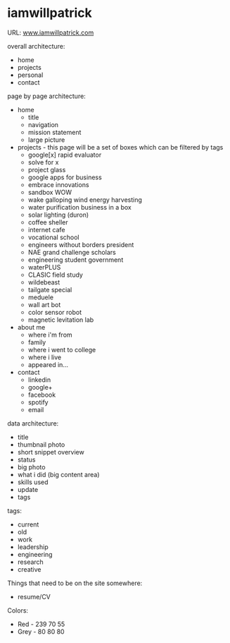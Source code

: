 iamwillpatrick
==============

URL: www.iamwillpatrick.com



overall architecture: 
- home
- projects
- personal
- contact

page by page architecture:

- home
  - title
  - navigation	
  - mission statement 
  - large picture
- projects - this page will be a set of boxes which can be filtered by tags
  - google[x] rapid evaluator
  - solve for x
  - project glass
  - google apps for business
  - embrace innovations
  - sandbox WOW
  - wake galloping wind energy harvesting
  - water purification business in a box
  - solar lighting (duron)
  - coffee sheller
  - internet cafe
  - vocational school
  - engineers without borders president
  - NAE grand challenge scholars
  - engineering student government
  - waterPLUS
  - CLASIC field study
  - wildebeast
  - tailgate special
  - meduele
  - wall art bot
  - color sensor robot
  - magnetic levitation lab
- about me
  - where i'm from
  - family
  - where i went to college
  - where i live
  - appeared in...
- contact
  - linkedin
  - google+ 
  - facebook 
  - spotify
  - email 

data architecture: 
- title
- thumbnail photo 
- short snippet overview
- status
- big photo
- what i did (big content area)
- skills used
- update
- tags
 

tags: 	
- current
- old
- work
- leadership
- engineering
- research 
- creative

Things that need to be on the site somewhere:
- resume/CV



Colors:
- Red - 239 70 55
- Grey - 80 80 80 

 